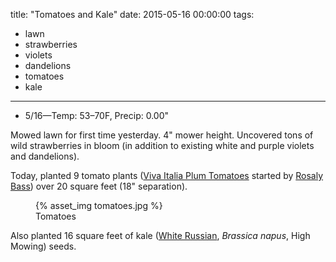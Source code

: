 title: "Tomatoes and Kale"
date: 2015-05-16 00:00:00
tags:
  - lawn
  - strawberries
  - violets
  - dandelions
  - tomatoes
  - kale
---

- 5/16&mdash;Temp: 53&ndash;70F, Precip: 0.00"

Mowed lawn for first time yesterday. 4" mower height. Uncovered tons of wild
strawberries in bloom (in addition to existing white and purple violets and
dandelions).

Today, planted 9 tomato plants
([Viva Italia Plum Tomatoes](http://www.burpee.com/vegetables/tomatoes/paste/tomato-viva-italia-hybrid-prod001023.html)
started by [Rosaly Bass](http://rosalysgarden.com/)) over 20 square feet (18"
separation).

<figure>
  {% asset_img tomatoes.jpg %}
  <figcaption>Tomatoes</figcaption>
</figure>

Also planted 16 square feet of kale
([White Russian](http://www.highmowingseeds.com/organic-non-gmo-seeds-white-russian-kale.html),
*Brassica napus*, High Mowing) seeds.
